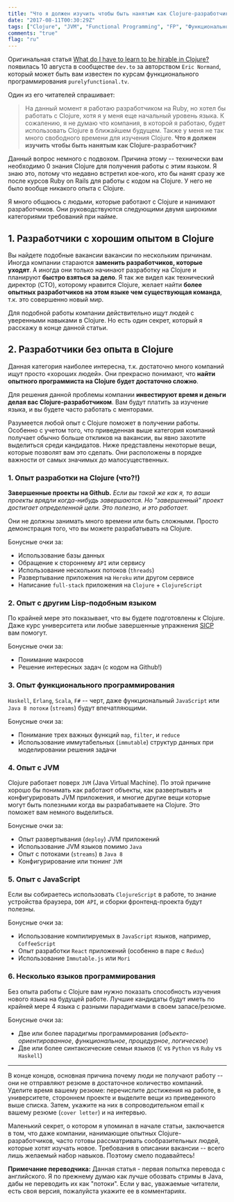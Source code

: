 ```yaml
---
title: "Что я должен изучить чтобы быть нанятым как Clojure-разработчик?"
date: "2017-08-11T00:30:29Z"
tags: ["Clojure", "JVM", "Functional Programming", "FP", "Функциональное программирование", "Get The Job", "Работа"]
comments: "true"
flag: "ru"
---
```


Оригинальная статья [What do I have to learn to be hirable in Clojure?](https://dev.to/ericnormand/what-do-i-have-to-learn-to-be-hirable-in-clojure) появилась 10 августа
в сообществе `dev.to` за авторством `Eric Normand`, который может быть вам известен по курсам
функционального программирования `purelyfunctional.tv`.
<!--more-->

Один из его читателей спрашивает:

<blockquote>
На данный момент я работаю разработчиком на Ruby, но хотел бы работать с Clojure, хотя я у меня еще
начальный уровень языка. К сожалению, я не думаю что компания, в которой я работаю, будет
использовать Clojure в ближайшем будущем. Также у меня не так много свободного времени для изучения
Clojure. <strong>Что я должен изучить чтобы быть нанятым как Clojure-разработчик?</strong>
</blockquote>

Данный вопрос немного с подвохом. Причина этому -- технически вам необходимо 0 знания Clojure для
получения работы с этим языком. Я знаю это, потому что недавно встретил кое-кого, кто бы нанят
сразу же после курсов Ruby on Rails для работы с кодом на Clojure. У него не было вообще никакого
опыта с Clojure.

Я много общаюсь с людьми, которые работают с Clojure и нанимают разработчиков. Они руководствуются
следующими двумя широкими категориями требований при найме.

## 1. Разработчики с хорошим опытом в Clojure

Вы найдете подобные вакансии вакансии по нескольким причинам. Иногда компании стараются
**заменить разработчиков, которые уходят**. А иногда они только начинают разработку на Clojure и
планируют **быстро взяться за дело**. Я так же видел как технический директор (CTO), которому
нравится Clojure, желает найти **более опытных разработчиков на этом языке чем существующая команда**,
т.к. это совершенно новый мир.

Для подобной работы компании действительно ищут людей с уверенными навыками в Clojure.
Но есть один секрет, который я расскажу в конце данной статьи.

## 2. Разработчики без опыта в Clojure

Данная категория наиболее интересна, т.к. достаточно много компаний ищут просто «хороших людей».
Они прекрасно понимают, что **найти опытного программиста на Clojure будет достаточно сложно**.

Для решения данной проблемы компании **инвестируют время и деньги делая вас Clojure-разработчиком**.
Вам будут платить за изучение языка, и вы будете часто работать с менторами.

Разумеется любой опыт с Clojure поможет в получении работы. Особенно с учетом того, что приведенная
выше категория компаний получает обычно больше откликов на вакансии, вы явно захотите выделиться
среди кандидатов. Ниже представлены некоторые вещи, которые позволят вам это сделать.
Они расположены в порядке важности от самых значимых до малосущественных.

### 1. Опыт разработки на Clojure (что?!)

**Завершенные проекты на Github.**
_Если вы такой же как я, то ваши проекты врядли когда-нибудь завершаются. Но "завершенный" проект достигает определенной цели. Это полезно, и это работает._

Они не должны занимать много времени или быть сложными. Просто демонстрация того, что вы можете
разрабатывать на Clojure.

Бонусные очки за:

* Использование базы данных
* Обращение к стороннему `API` или сервису
* Использование нескольких потоков (`threads`)
* Развертывание приложения на `Heroku` или другом сервисе
* Написание `full-stack` приложения на `Clojure` + `ClojureScript`

### 2. Опыт с другим Lisp-подобным языком

По крайней мере это показывает, что вы будете подготовлены к Clojure. Даже курс университета или
любые завершенные упражнения [SICP](https://mitpress.mit.edu/sicp/) вам помогут.

Бонусные очки за:

* Понимание макросов
* Решение интересных задач (с кодом на Github!)

### 3. Опыт функционального программирования

`Haskell`, `Erlang`, `Scala`, `F#` -- черт, даже функциональный `JavaScript` или `Java 8 потоки`
(`streams`) будут впечатляющими.

Бонусные очки за:

* Понимание трех важных функций `map`, `filter`, и `reduce`
* Использование иммутабельных (`immutable`) структур данных при моделировании решения задачи

### 4. Опыт с JVM

Clojure работает поверх `JVM` (Java Virtual Machine). По этой причине хорошо бы понимать как
работают объекты, как развертывать и конфигурировать JVM приложения, и многие другие вещи которые
могут быть полезными когда вы разрабатываете на Clojure. Это поможет вам немного выделиться.

Бонусные очки за:

* Опыт развертывания (`deploy`) JVM приложений
* Использование JVM языков помимо `Java`
* Опыт с потоками (`streams`) в `Java 8`
* Конфигурирование или тюнинг `JVM`

### 5. Опыт с JavaScript

Если вы собираетесь использовать `ClojureScript` в работе, то знание устройства браузера, `DOM API`, и
сборки фронтенд-проекта будут полезны.

Бонусные очки за:

* Использование компилируемых в `JavaScript` языков, например, `CoffeeScript`
* Опыт разработки `React` приложений (особенно в паре с `Redux`)
* Использование `Immutable.js` или `Mori`

### 6. Несколько языков программирования

Без опыта работы с Clojure вам нужно показать способность изучения нового языка на будущей работе.
Лучшие кандидаты будут иметь по крайней мере 4 языка с разными парадигмами в своем запасе/резюме.

Бонусные очки за:

* Две или более парадигмы программирования (_объекто-ориентированное_, _функциональное_, _процедурное_, _логическое_)
* Две или более синтаксические семьи языков (`C` vs `Python` vs `Ruby` vs `Haskell`)

----

В конце концов, основная причина почему люди не получают работу -- они не отправляют резюме в
достаточное количество компаний. Уделите время вашему резюме: перечислите достижения на работе,
в университете, стороннем проекте и выделите вещи из приведенного выше списка. Затем, укажите на них
в сопроводительном email к вашему резюме (`cover letter`) и на интервью.

Маленький секрет, о котором я упоминал в начале статьи, заключается в том, что даже компании,
нанимающие опытных Clojure-разработчиков, часто готовы рассматривать сообразительных людей,
которые хотят изучать новое. Требования в описании вакансии -- всего лишь желаемый набор навыков.
Поэтому смело подавайтесь!

<div class="alert alert-warning">
<strong>Примечание переводчика:</strong>
Данная статья - первая попытка перевода с английского.
Я по прежнему думаю как лучше обозвать стримы в Java, дабы не переводить их как "потоки".
Если у вас, уважаемые читатели, есть своя версия, пожалуйста укажите ее в комментариях.
</div>
